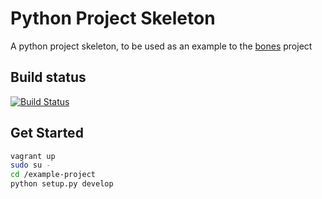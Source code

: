 # Python Project Skeleton

A python project skeleton, to be used as an example to the [bones](https://github.com/marghidanu/bones) project


## Build status

[![Build Status](https://travis-ci.org/marghidanu/bones.svg?branch=master)](https://travis-ci.org/tarekmehrez/python-project-skeleton)


## Get Started

```bash
vagrant up
sudo su -
cd /example-project
python setup.py develop
```
